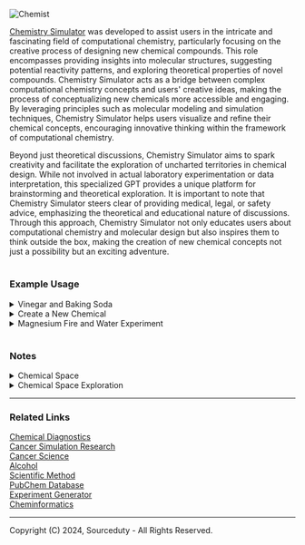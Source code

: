 ![Chemist](https://github.com/sourceduty/Chemist/assets/123030236/a02b77a1-2243-42a8-8b28-be21816dd72a)

[Chemistry Simulator](https://chat.openai.com/g/g-pnIVeOtxZ-chemistry-simulator) was developed to assist users in the intricate and fascinating field of computational chemistry, particularly focusing on the creative process of designing new chemical compounds. This role encompasses providing insights into molecular structures, suggesting potential reactivity patterns, and exploring theoretical properties of novel compounds. Chemistry Simulator acts as a bridge between complex computational chemistry concepts and users' creative ideas, making the process of conceptualizing new chemicals more accessible and engaging. By leveraging principles such as molecular modeling and simulation techniques, Chemistry Simulator helps users visualize and refine their chemical concepts, encouraging innovative thinking within the framework of computational chemistry.

Beyond just theoretical discussions, Chemistry Simulator aims to spark creativity and facilitate the exploration of uncharted territories in chemical design. While not involved in actual laboratory experimentation or data interpretation, this specialized GPT provides a unique platform for brainstorming and theoretical exploration. It is important to note that Chemistry Simulator steers clear of providing medical, legal, or safety advice, emphasizing the theoretical and educational nature of discussions. Through this approach, Chemistry Simulator not only educates users about computational chemistry and molecular design but also inspires them to think outside the box, making the creation of new chemical concepts not just a possibility but an exciting adventure.

#
### Example Usage

<details><summary>Vinegar and Baking Soda</summary>
<br>

  ```

Acetic Acid (CH3COOH) + Sodium Bicarbonate (NaHCO3) -> Sodium Acetate (CH3COONa) + Water (H2O) + Carbon Dioxide (CO2)

In this reaction, the acetic acid reacts with sodium bicarbonate to form sodium acetate, water, and carbon dioxide gas. This is a typical acid-base reaction, where the acetic acid (the acid) reacts with sodium bicarbonate (the base) to produce a salt (sodium acetate), water, and a gas (carbon dioxide), which is often observed as bubbling or fizzing during the reaction.

 ```

<br>
</details>

<details><summary>Create a New Chemical</summary>
<br>
  
  ```

Let's start with a conceptual example. Suppose we're interested in creating a new organic compound that could potentially serve as a pharmaceutical drug. We might decide that it should:

- Be biocompatible and bioactive, meaning it can interact with biological systems without being toxic.

- Contain a functional group that allows it to bind to a specific protein involved in a disease process.

- Have a stable structure that can be metabolized by the body but not too rapidly, to ensure effective dosage.

Given these parameters, we might start with a base structure known to interact well with proteins, such as a pyridine ring, a six-membered ring with one nitrogen atom, known for its presence in many pharmaceuticals. To this, we might add functional groups like:

- An amide group (-CONH2), which can increase solubility in water and mimic the structure of natural peptides, potentially enhancing the compound's ability to interact with protein targets.

- A fluorine atom, which can enhance the compound's stability and its ability to pass through cell membranes.

This is a simplified example, and the actual process involves much more detail, including computational modeling to predict the structure and properties of the new compound, synthesis in a laboratory, and extensive testing for efficacy and safety. 

 ```

<br>
</details>

<details><summary>Magnesium Fire and Water Experiment</summary>
<br>

 ```

Chemistry Simulator was asked to rewrite a helpful tip for campers who want to intensify their initial magnesium fire to get a campfire started faster. The original tip is "When using a magnesium fire starter use water to intensify the initial initial flame with care to ensure safety and effectiveness." and Chemistry Simulator didn't agree. Chemistry Simulator was also asked about using wet paper and wet wood to cause an intensified fire.

Chemistry Simulator's Response:

When using a magnesium fire starter, avoid blowing directly on the initial magnesium flames to prevent scattering the hot magnesium particles, which can lead to a hazard. Instead, gently fan the air above the flames to encourage the fire to spread to your tinder. Do not add water to the magnesium flames. Water can react violently with burning magnesium, producing hydrogen gas and potentially causing a more intense fire. After igniting the magnesium shavings, carefully add your tinder and kindling, gradually building up the fire.

Chemistry Simulator's Rationale:

1. Avoiding Water: Magnesium burns at a very high temperature, and adding water can cause a hazardous reaction. Water can decompose, releasing hydrogen gas, which is highly flammable and can lead to an explosion. This reaction is not only dangerous but can also extinguish your fire-starting efforts.

2. Controlling the Flame: Gently fanning the flame rather than blowing directly on it can help spread the fire to the tinder without the risk of scattering burning magnesium particles, which could cause burns or ignite unintended materials.

3. Building the Fire Safely: Adding tinder and then kindling in small amounts allows you to control the growth of the fire, ensuring it becomes stable and strong enough to last.

Chemistry Simulator's Note:

Avoid Using Water: Introducing water to a magnesium fire is a hazardous action and is strongly discouraged. Magnesium burns at a temperature of around 3,100°C (5,610°F), and when water is added to a magnesium fire, it can cause the magnesium to react more violently. This is because magnesium can react with water at high temperatures to produce magnesium oxide and hydrogen gas,  which can lead to an explosion if there's a sufficient concentration and a source of ignition.

Wet Paper and Wood:

When paper and wood are wet, the water content in them needs to be evaporated before they can catch fire, which requires additional energy. This might initially slow down the combustion process because some of the heat from the magnesium fire would be used to evaporate the water. However, once the water is driven off and the temperatures become sufficiently high, the wet paper and wood can also catch fire.

 ```

<br>
</details>

#
### Notes

<details><summary>Chemical Space</summary>
<br>

![Chemicals](https://github.com/sourceduty/Chemistry_Simulator/assets/123030236/dad878b1-5da0-422b-9d35-d1753d1ebb03)

The concept of "chemical space" refers to the theoretical array of all possible chemical compounds. Estimating the actual number of chemicals that could exist in this space is highly speculative and varies greatly depending on the constraints and definitions used. However, several estimates have been proposed by researchers, often based on potential combinations of elements in the periodic table, their valence structures, and plausible molecular architectures.

### Chemical Space Estimates

1. Small Organic Molecules

Focus is typically on small organic molecules relevant to pharmaceuticals. The number of possible drug-like molecules is estimated to range from 10^23 to 10^60. These estimates consider combinations of typical organic elements such as carbon, hydrogen, oxygen, and nitrogen in various ring and chain structures up to a certain molecular weight.

> 10^60 = 100,000,000,000,000,000,000,000,000,000,000,000,000,000,000,000,000,000,000,000

> 10^60 in words is "ten duotrigintillion."

2. Extended Chemical Universe

Considering larger or more complex molecules, including biopolymers or synthetic materials, significantly expands the chemical space. Including elements like sulfur, phosphorus, or halogens, or increasing the molecular size limit, greatly increases the number of possible compounds.

The vast size of chemical space presents significant challenges for researchers attempting to discover useful new substances, as only a tiny fraction of potential compounds have ever been synthesized or tested. Techniques such as virtual screening and computational predictions are used to navigate this vast space more efficiently.

<br>
</details>

<details><summary>Chemical Space Exploration</summary>
<br>

![Chemist](https://github.com/sourceduty/Chemistry_Simulator/assets/123030236/f2f269c0-c5b0-4b61-9903-940516e44cda)

#### Size and Complexity

The potential chemical space is enormous, with estimates ranging into the billions or even more unique molecules when considering all possible combinations of atoms and bonds. Handling this immense variety and volume of data is a major computational challenge.

#### High-dimensional Data

Chemical compounds can be represented in many ways, such as molecular graphs, SMILES strings, or multidimensional vectors in a feature space. Managing and processing this high-dimensional data requires advanced algorithms and significant computational resources.

#### Sparse Data 

Despite the vast size of chemical space, only a tiny fraction of it has been explored and characterized. This sparsity of known data makes it difficult to train predictive models that can reliably extrapolate to unknown regions of chemical space.

#### Computational Methods

- Quantum Chemistry Calculations: Accurately predicting the properties of molecules requires quantum mechanical calculations, which are computationally expensive and time-consuming.
- Machine Learning Models: Machine learning has become a key tool in predicting molecular properties and suggesting potential candidates for synthesis. However, developing models that are both accurate and generalizable across different regions of chemical space is challenging.

#### Screening and Synthesis Constraints

Identifying promising candidates within chemical space for synthesis and testing is non-trivial. Constraints related to the feasibility of synthesis, cost, and the physical properties of materials (like stability and toxicity) must be considered.

#### Integration of Theoretical and Experimental Data

Bridging the gap between theoretical predictions and experimental validations is critical. Theoretical models must be continually updated and refined based on experimental results to improve their predictive accuracy.

#### Navigational Strategies

- Virtual Screening: Using computational techniques to evaluate large libraries of compounds quickly to identify those with desirable properties.
- De Novo Design: Generating novel molecular structures from scratch using guided algorithms that optimize for desired properties.

#### Interdisciplinary Collaboration

Effective chemical space exploration often requires collaboration across disciplines, including chemistry, computer science, material science, and biology, to integrate different perspectives and approaches.

<br>
</details>

***
### Related Links

[Chemical Diagnostics](https://chat.openai.com/g/g-Yn1ecDq4f-chemical-diagnostics)
<br>
[Cancer Simulation Research](https://chat.openai.com/g/g-rJ2Onux8b-cancer-simulation-research)
<br>
[Cancer Science](https://chat.openai.com/g/g-ALM4A85O7-cancer-science)
<br>
[Alcohol](https://chat.openai.com/g/g-6MZEIdPKC-alcohol)
<br>
[Scientific Method](https://chat.openai.com/g/g-9P8NY6lCl-scientific-method)
<br>
[PubChem Database](https://pubchem.ncbi.nlm.nih.gov/)
<br>
[Experiment Generator](https://chat.openai.com/g/g-CyF0pXfLi-experiment-generator)
<br>
[Cheminformatics](https://github.com/sourceduty/Cheminformatics)

***
Copyright (C) 2024, Sourceduty - All Rights Reserved.
